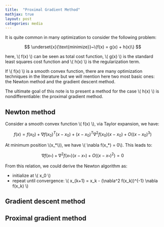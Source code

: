 ```yaml
---
title:  "Proximal Gradient Method"
mathjax: true
layout: post
categories: media
---
```


It is quite common in many optimization to consider the following problem:

$$
\underset{x}{\text{minimize}}~\{f(x) = g(x) + h(x)\}
$$

here, \\( f(x) \\) can be seen as total cost function, \\( g(x) \\) is the standard least squares cost function and \\( h(x) \\) is the regularization term.

If \\( f(x) \\) is a smooth convex function, there are many optimization techniques in the literature but we will mention here two most basic ones: the Newton method and the gradient descent method.

The ultimate goal of this note is to present a method for the case \\( h(x) \\) is nondifferentiable: the proximal gradient method.

## Newton method

Consider a smooth convex function \\( f(x) \\), via Taylor expansion, we have:

$$
f(x) = f(x_0) + \nabla f(x_0)^T (x-x_0) + (x-x_0)^T\nabla^2 f(x_0) (x-x_0) +O((x-x_0)^3)
$$

At minimum position \\(x\_\*\\)), we have \\( \nabla f(x\_\*) = 0\\). This leads to:

$$
\nabla f(x_*) + \nabla^2 f(x_*) (x-x_*) +O((x-x_*)^2) = 0
$$

From this relation, we could derive the Newton algorithm as:

- initialize at \\( x_0 \\)
- repeat until convergence: \\( x_{k+1} = x_k - (\nabla^2 f(x_k))^{-1} \nabla f(x_k) \\)

## Gradient descent method

## Proximal gradient method
